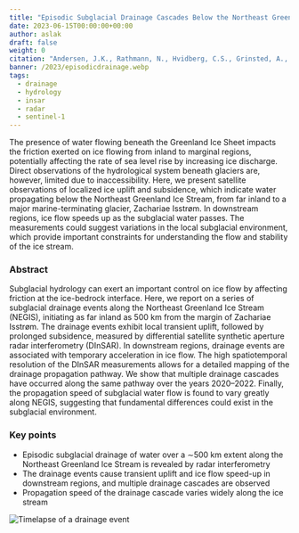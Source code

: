 ```yaml
---
title: "Episodic Subglacial Drainage Cascades Below the Northeast Greenland Ice Stream"
date: 2023-06-15T00:00:00+00:00
author: aslak
draft: false
weight: 0
citation: "Andersen, J.K., Rathmann, N., Hvidberg, C.S., Grinsted, A., Kusk, A., Merryman Boncori, J.P., Mouginot, J., 2023. Episodic Subglacial Drainage Cascades Below the Northeast Greenland Ice Stream. Geophysical Research Letters 50, e2023GL103240. doi:10.1029/2023GL103240"
banner: /2023/episodicdrainage.webp
tags:
  - drainage
  - hydrology
  - insar
  - radar
  - sentinel-1
---
```

The presence of water flowing beneath the Greenland Ice Sheet impacts the friction exerted on ice flowing from inland to marginal regions, potentially affecting the rate of sea level rise by increasing ice discharge. Direct observations of the hydrological system beneath glaciers are, however, limited due to inaccessibility. Here, we present satellite observations of localized ice uplift and subsidence, which indicate water propagating below the Northeast Greenland Ice Stream, from far inland to a major marine-terminating glacier, Zachariae Isstrøm. In downstream regions, ice flow speeds up as the subglacial water passes. The measurements could suggest variations in the local subglacial environment, which provide important constraints for understanding the flow and stability of the ice stream.
<!-- more -->
### Abstract
Subglacial hydrology can exert an important control on ice flow by affecting friction at the ice-bedrock interface. Here, we report on a series of subglacial drainage events along the Northeast Greenland Ice Stream (NEGIS), initiating as far inland as 500 km from the margin of Zachariae Isstrøm. The drainage events exhibit local transient uplift, followed by prolonged subsidence, measured by differential satellite synthetic aperture radar interferometry (DInSAR). In downstream regions, drainage events are associated with temporary acceleration in ice flow. The high spatiotemporal resolution of the DInSAR measurements allows for a detailed mapping of the drainage propagation pathway. We show that multiple drainage cascades have occurred along the same pathway over the years 2020–2022. Finally, the propagation speed of subglacial water flow is found to vary greatly along NEGIS, suggesting that fundamental differences could exist in the subglacial environment.

### Key points
* Episodic subglacial drainage of water over a ∼500 km extent along the Northeast Greenland Ice Stream is revealed by radar interferometry
* The drainage events cause transient uplift and ice flow speed-up in downstream regions, and multiple drainage cascades are observed
* Propagation speed of the drainage cascade varies widely along the ice stream


![Timelapse of a drainage event](/2023/episodic_drainage_movie.gif)
